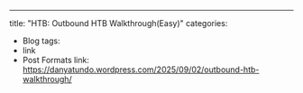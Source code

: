 ---
title: "HTB: Outbound HTB Walkthrough(Easy)"
categories:
  - Blog
tags:
  - link
  - Post Formats
link: https://danyatundo.wordpress.com/2025/09/02/outbound-htb-walkthrough/
